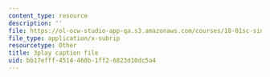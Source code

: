 ```yaml
---
content_type: resource
description: ''
file: https://ol-ocw-studio-app-qa.s3.amazonaws.com/courses/18-01sc-single-variable-calculus-fall-2010/bb17efff4514460b1ff26823d10dc5a4_PNTnmH6jsRI.srt
file_type: application/x-subrip
resourcetype: Other
title: 3play caption file
uid: bb17efff-4514-460b-1ff2-6823d10dc5a4
---
```

